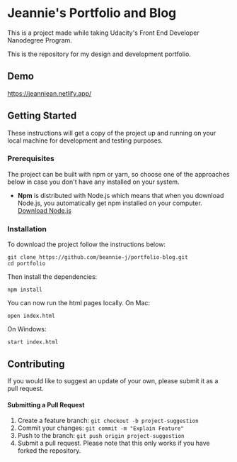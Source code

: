 # Jeannie's Portfolio and Blog

This is a project made while taking Udacity's Front End Developer Nanodegree Program.

This is the repository for my design and development portfolio.

## Demo

https://jeanniean.netlify.app/

## Getting Started

These instructions will get a copy of the project up and running on your local machine for development and testing purposes.

### Prerequisites

The project can be built with npm or yarn, so choose one of the approaches below in case you don't have any installed on your system.

- **Npm** is distributed with Node.js which means that when you download Node.js, you automatically get npm installed on your computer. [Download Node.js](https://nodejs.org/en/download/)

### Installation

To download the project follow the instructions below:

```
git clone https://github.com/beannie-j/portfolio-blog.git
cd portfolio
```

Then install the dependencies:

```
npm install
```

You can now run the html pages locally.
On Mac:

```
open index.html
```

On Windows:

```
start index.html
```

## Contributing

If you would like to suggest an update of your own, please submit it as a pull request.

#### Submitting a Pull Request

1. Create a feature branch: `git checkout -b project-suggestion`
2. Commit your changes: `git commit -m "Explain Feature"`
3. Push to the branch: `git push origin project-suggestion`
4. Submit a pull request.
   Please note that this only works if you have forked the repository.
